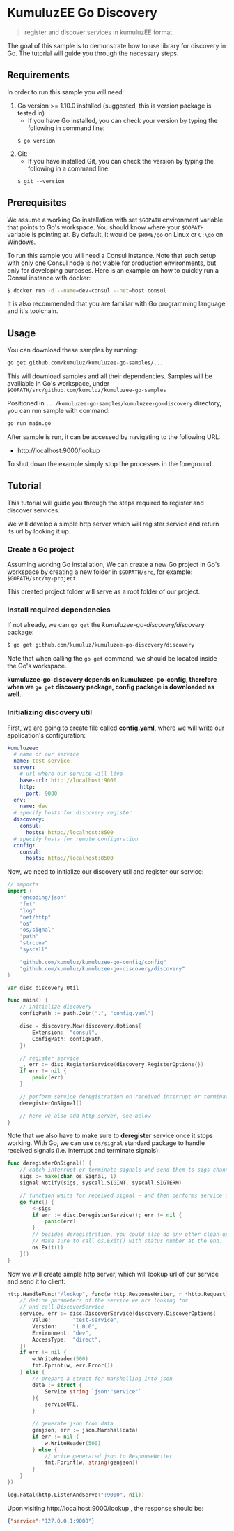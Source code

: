 # KumuluzEE Go Discovery

> register and discover services in kumuluzEE format.

The goal of this sample is to demonstrate how to use library for discovery in Go. The tutorial will guide you through the necessary steps. 

## Requirements

In order to run this sample you will need:
1. Go version >= 1.10.0 installed (suggested, this is version package is tested in)
    * If you have Go installed, you can check your version by typing the following in command line:
    ```
    $ go version
    ```
2. Git:
    * If you have installed Git, you can check the version by typing the following in a command line:
    ```
    $ git --version
    ```
  
## Prerequisites

We assume a working Go installation with set `$GOPATH` environment variable that points to Go's workspace.
You should know where your `$GOPATH` variable is pointing at. By default, it would be `$HOME/go` on Linux or `C:\go` on Windows.

To run this sample you will need a Consul instance. Note that such setup with only one Consul node is not viable for 
production environments, but only for developing purposes. Here is an example on how to quickly run a Consul instance with docker:
```bash
$ docker run -d --name=dev-consul --net=host consul
```

It is also recommended that you are familiar with Go programming language and it's toolchain.

## Usage

You can download these samples by running:
```bash
go get github.com/kumuluz/kumuluzee-go-samples/...
```

This will download samples and all their dependencies. Samples will be availiable in Go's workspace, under `$GOPATH/src/github.com/kumuluz/kumuluzee-go-samples`

Positioned in `.../kumuluzee-go-samples/kumuluzee-go-discovery` directory, you can run sample with command:
```bash
go run main.go
```
  
After sample is run, it can be accessed by navigating to the following URL:
* http://localhost:9000/lookup

To shut down the example simply stop the processes in the foreground.

## Tutorial

This tutorial will guide you through the steps required to register and discover services.

We will develop a simple http server which will register service and return its url by looking it up.

### Create a Go project

Assuming working Go installation, We can create a new Go project in Go's workspace by creating a new folder in `$GOPATH/src`, for example: `$GOPATH/src/my-project`

This created project folder will serve as a root folder of our project.

### Install required dependencies

If not already, we can `go get` the *kumuluzee-go-discovery/discovery* package:
```bash
$ go get github.com/kumuluz/kumuluzee-go-discovery/discovery
```

Note that when calling the `go get` command, we should be located inside the Go's workspace.

**kumuluzee-go-discovery depends on kumuluzee-go-config, therefore when we `go get` discovery package, config package is downloaded as well.**

### Initializing discovery util

First, we are going to create file called **config.yaml**, where we will write our application's configuration:
```yaml
kumuluzee:
  # name of our service
  name: test-service
  server:
    # url where our service will live
    base-url: http://localhost:9000
    http:
      port: 9000
  env: 
    name: dev
  # specify hosts for discovery register
  discovery:
    consul:
      hosts: http://localhost:8500
  # specify hosts for remote configuration
  config:
    consul:
      hosts: http://localhost:8500
```

Now, we need to initialize our discovery util and register our service:

```go
// imports
import (
    "encoding/json"
    "fmt"
    "log"
    "net/http"
    "os"
    "os/signal"
    "path"
    "strconv"
    "syscall"

    "github.com/kumuluz/kumuluzee-go-config/config"
    "github.com/kumuluz/kumuluzee-go-discovery/discovery"
)

var disc discovery.Util

func main() {
    // initialize discovery
    configPath := path.Join(".", "config.yaml")

    disc = discovery.New(discovery.Options{
        Extension:  "consul",
        ConfigPath: configPath,
    })

    // register service
    _, err := disc.RegisterService(discovery.RegisterOptions{})
    if err != nil {
        panic(err)
    }

    // perform service deregistration on received interrupt or terminate signals
    deregisterOnSignal()

    // here we also add http server, see below
}
```

Note that we also have to make sure to **deregister** service once it stops working. With Go, we can use `os/signal` standard package to handle received signals (i.e. interrupt and terminate signals):

```go
func deregisterOnSignal() {
    // catch interrupt or terminate signals and send them to sigs channel
    sigs := make(chan os.Signal, 1)
    signal.Notify(sigs, syscall.SIGINT, syscall.SIGTERM)

    // function waits for received signal - and then performs service deregistration
    go func() {
        <-sigs
        if err := disc.DeregisterService(); err != nil {
            panic(err)
        }
        // besides deregistration, you could also do any other clean-up here.
        // Make sure to call os.Exit() with status number at the end.
        os.Exit(1)
    }()
}
```

Now we will create simple http server, which will lookup url of our service and send it to client:
```go
http.HandleFunc("/lookup", func(w http.ResponseWriter, r *http.Request) {
    // define parameters of the service we are looking for
    // and call DiscoverService
    service, err := disc.DiscoverService(discovery.DiscoverOptions{
        Value:       "test-service",
        Version:     "1.0.0",
        Environment: "dev",
        AccessType:  "direct",
    })
    if err != nil {
        w.WriteHeader(500)
        fmt.Fprint(w, err.Error())
    } else {
        // prepare a struct for marshalling into json
        data := struct {
            Service string `json:"service"`
        }{
            serviceURL,
        }

        // generate json from data
        genjson, err := json.Marshal(data)
        if err != nil {
            w.WriteHeader(500)
        } else {
            // write generated json to ResponseWriter
            fmt.Fprint(w, string(genjson))
        }
    }
})

log.Fatal(http.ListenAndServe(":9000", nil))
```

Upon visiting http://localhost:9000/lookup , the response should be:
```json
{"service":"127.0.0.1:9000"}
```
